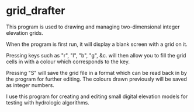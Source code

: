 grid_drafter
============

This program is used to drawing and managing two-dimensional integer elevation grids.

When the program is first run, it will display a blank screen with a grid on it.

Pressing keys such as "r", "l", "b", "g", &c. will then allow you to fill the grid cells in with a colour which corresponds to the key.

Pressing "S" will save the grid file in a format which can be read back in by the program for further editing. The colours drawn previously will be saved as integer numbers.

I use this program for creating and editing small digital elevation models for testing with hydrologic algorithms.
